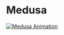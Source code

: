 # Medusa

[![Medusa Animation](https://github.com/user-attachments/assets/230118b8-90a8-437b-8da5-d9c7145a77b3)](https://youtu.be/4jvNPwH-dek)

